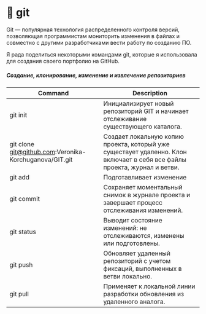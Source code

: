 # 📌 git

Git — популярная технология распределенного контроля версий, позволяющая программистам мониторить изменения в файлах и совместно с другими разработчиками вести работу по созданию ПО.

Я рада поделиться некоторыми командами git, которые я использовала для создания своего портфолио на GitHub.

##### Создание, клонирование, изменение и извлечение репозиториев
| Command | Description |
| --- | --- |
| git init | Инициализирует новый репозиторий GIT и начинает отслеживание существующего каталога. |
| git clone git@github.com:Veronika-Korchuganova/GIT.git | Создает локальную копию проекта, который уже существует удаленно. Клон включает в себя все файлы проекта, журнал и ветви. |
| git add | Подготавливает изменение |
| git commit | Сохраняет моментальный снимок в журнале проекта и завершает процесс отслеживания изменений. |
| git status | Выводит состояние изменений: не отслеживаются, изменены или подготовлены. |
| git push | Обновляет удаленный репозиторий с учетом фиксаций, выполненных в ветви локально. |
| git pull | Применяет к локальной линии разработки обновления из удаленного аналога. |
                                                
